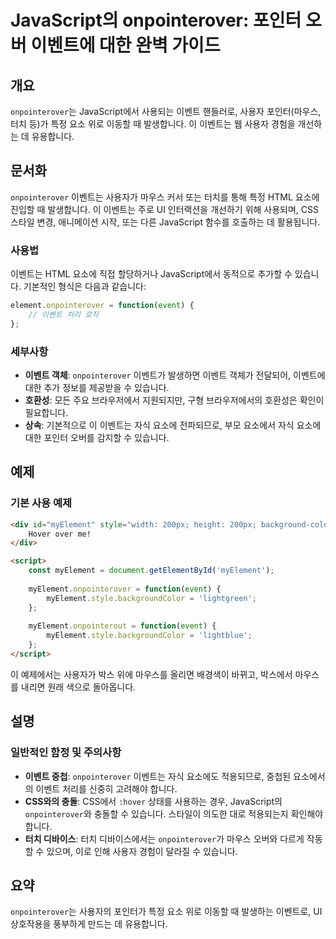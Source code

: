 <!--
Meta Description: # JavaScript의 onpointerover: 포인터 오버 이벤트에 대한 완벽 가이드 ## 개요 `onpointerover`는 JavaScript에서 사용되는 이벤트 핸들러로, 사용자 포인터(마우스, 터치 등)가 특정 요소 위로 이동할 때 발생합니다. 이 이벤트는...
Meta Keywords: onpointerover, myelement, 이벤트, 이벤트는, 있습니다
-->

# JavaScript의 onpointerover: 포인터 오버 이벤트에 대한 완벽 가이드

## 개요
`onpointerover`는 JavaScript에서 사용되는 이벤트 핸들러로, 사용자 포인터(마우스, 터치 등)가 특정 요소 위로 이동할 때 발생합니다. 이 이벤트는 웹 사용자 경험을 개선하는 데 유용합니다.

## 문서화
`onpointerover` 이벤트는 사용자가 마우스 커서 또는 터치를 통해 특정 HTML 요소에 진입할 때 발생합니다. 이 이벤트는 주로 UI 인터랙션을 개선하기 위해 사용되며, CSS 스타일 변경, 애니메이션 시작, 또는 다른 JavaScript 함수를 호출하는 데 활용됩니다.

### 사용법
이벤트는 HTML 요소에 직접 할당하거나 JavaScript에서 동적으로 추가할 수 있습니다. 기본적인 형식은 다음과 같습니다:

```javascript
element.onpointerover = function(event) {
    // 이벤트 처리 로직
};
```

### 세부사항
- **이벤트 객체**: `onpointerover` 이벤트가 발생하면 이벤트 객체가 전달되어, 이벤트에 대한 추가 정보를 제공받을 수 있습니다.
- **호환성**: 모든 주요 브라우저에서 지원되지만, 구형 브라우저에서의 호환성은 확인이 필요합니다.
- **상속**: 기본적으로 이 이벤트는 자식 요소에 전파되므로, 부모 요소에서 자식 요소에 대한 포인터 오버를 감지할 수 있습니다.

## 예제
### 기본 사용 예제
```html
<div id="myElement" style="width: 200px; height: 200px; background-color: lightblue;">
    Hover over me!
</div>

<script>
    const myElement = document.getElementById('myElement');
    
    myElement.onpointerover = function(event) {
        myElement.style.backgroundColor = 'lightgreen';
    };
    
    myElement.onpointerout = function(event) {
        myElement.style.backgroundColor = 'lightblue';
    };
</script>
```

이 예제에서는 사용자가 박스 위에 마우스를 올리면 배경색이 바뀌고, 박스에서 마우스를 내리면 원래 색으로 돌아옵니다.

## 설명
### 일반적인 함정 및 주의사항
- **이벤트 중첩**: `onpointerover` 이벤트는 자식 요소에도 적용되므로, 중첩된 요소에서의 이벤트 처리를 신중히 고려해야 합니다.
- **CSS와의 충돌**: CSS에서 `:hover` 상태를 사용하는 경우, JavaScript의 `onpointerover`와 충돌할 수 있습니다. 스타일이 의도한 대로 적용되는지 확인해야 합니다.
- **터치 디바이스**: 터치 디바이스에서는 `onpointerover`가 마우스 오버와 다르게 작동할 수 있으며, 이로 인해 사용자 경험이 달라질 수 있습니다.

## 요약
`onpointerover`는 사용자의 포인터가 특정 요소 위로 이동할 때 발생하는 이벤트로, UI 상호작용을 풍부하게 만드는 데 유용합니다.